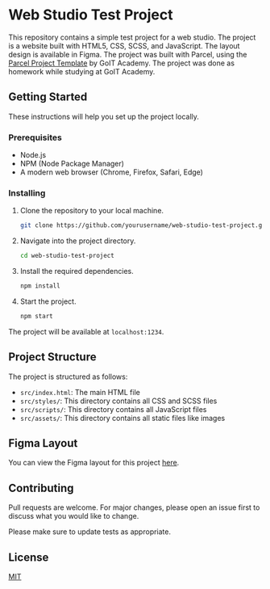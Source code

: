 # Web Studio Test Project

This repository contains a simple test project for a web studio. The project is a website built with HTML5, CSS, SCSS, and JavaScript. The layout design is available in Figma. The project was built with Parcel, using the [Parcel Project Template](https://goitacademy.github.io/parcel-project-template) by GoIT Academy. The project was done as homework while studying at GoIT Academy.

## Getting Started

These instructions will help you set up the project locally.

### Prerequisites

- Node.js
- NPM (Node Package Manager)
- A modern web browser (Chrome, Firefox, Safari, Edge)

### Installing

1. Clone the repository to your local machine.
    ```bash
    git clone https://github.com/yourusername/web-studio-test-project.git
    ```
2. Navigate into the project directory.
    ```bash
    cd web-studio-test-project
    ```
3. Install the required dependencies.
    ```bash
    npm install
    ```
4. Start the project.
    ```bash
    npm start
    ```
The project will be available at `localhost:1234`.

## Project Structure

The project is structured as follows:

- `src/index.html`: The main HTML file
- `src/styles/`: This directory contains all CSS and SCSS files
- `src/scripts/`: This directory contains all JavaScript files
- `src/assets/`: This directory contains all static files like images

## Figma Layout

You can view the Figma layout for this project [here](./assets/web-studio-v-2-1.fig).

## Contributing

Pull requests are welcome. For major changes, please open an issue first to discuss what you would like to change.

Please make sure to update tests as appropriate.

## License

[MIT](https://choosealicense.com/licenses/mit)
